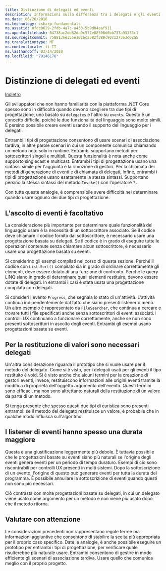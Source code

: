```yaml
---
title: Distinzione di delegati ed eventi
description: Informazioni sulla differenza tra i delegati e gli eventi e su quando usare ognuna di queste funzionalità di .NET Core.
ms.date: 06/20/2016
ms.technology: csharp-fundamentals
ms.assetid: 0fdc8629-2fdb-4a7c-a433-5b9d04eaf911
ms.openlocfilehash: 04738ac2dd82da9c577e88598d0bb737a93333c1
ms.sourcegitcommit: 7588136e355e10cbc2582f389c90c127363c02a5
ms.translationtype: MT
ms.contentlocale: it-IT
ms.lasthandoff: 03/14/2020
ms.locfileid: "79146178"
---
```

# <a name="distinguishing-delegates-and-events"></a>Distinzione di delegati ed eventi

[Indietro](modern-events.md)

Gli sviluppatori che non hanno familiarità con la piattaforma .NET Core spesso sono in difficoltà quando devono scegliere tra due tipi di progettazione, uno basato su `delegates` e l'altro su `events`. Questo è un concetto difficile, poiché le due funzionalità del linguaggio sono molto simili. È persino possibile creare eventi usando il supporto del linguaggio per i delegati.

Entrambi i tipi di progettazione consentono di usare scenari di associazione tardiva, in altre parole scenari in cui un componente comunica chiamando un metodo noto solo in runtime. Entrambi supportano metodi per sottoscrittori singoli e multipli. Questa funzionalità è nota anche come supporto singlecast e multicast. Entrambi i tipi di progettazione usano una sintassi simile per l'aggiunta e la rimozione di gestori. Per la chiamata dei metodi di generazione di eventi e di chiamata di delegati, infine, entrambi i tipi di progettazione usano esattamente la stessa sintassi. Supportano persino la stessa sintassi del metodo `Invoke()` con l'operatore `?.`.

Con tutte queste analogie, è comprensibile avere difficoltà nel determinare quando usare ognuno dei due tipi di progettazione.

## <a name="listening-to-events-is-optional"></a>L'ascolto di eventi è facoltativo

La considerazione più importante per determinare quale funzionalità del linguaggio usare è la necessità di un sottoscrittore associato. Se il codice deve chiamare il codice fornito dal sottoscrittore, è necessario usare una progettazione basata su delegati. Se il codice è in grado di eseguire tutte le operazioni contenute senza chiamare alcun sottoscrittore, è necessario usare una progettazione basata su eventi.

Si considerino gli esempi compilati nel corso di questa sezione. Perché il codice con `List.Sort()` compilato sia in grado di ordinare correttamente gli elementi, deve essere dotato di una funzione di confronto. Perché le query LINQ siano in grado di determinare quali elementi restituire, devono essere dotate di delegati. In entrambi i casi è stata usata una progettazione compilata con delegati.

Si consideri l'evento `Progress`, che segnala lo stato di un'attività.
L'attività continua indipendentemente dal fatto che siano presenti listener o meno.
Un altro esempio è rappresentato da `FileSearcher`, che continua a cercare e trovare tutti i file specificati anche senza sottoscrittori di eventi associati.
I controlli UX continuano a funzionare correttamente, anche se non sono presenti sottoscrittori in ascolto degli eventi. Entrambi gli esempi usano progettazioni basate su eventi.

## <a name="return-values-require-delegates"></a>Per la restituzione di valori sono necessari delegati

Un'altra considerazione riguarda il prototipo che si vuole usare per il metodo del delegato. Come si è visto, per i delegati usati per gli eventi il tipo restituito è void. Si è visto anche che alcuni termini per la creazione di gestori eventi, invece, restituiscono informazioni alle origini eventi tramite la modifica di proprietà dell'oggetto argomento dell'evento. Questi termini sono efficaci, ma non sono altrettanto naturali della restituzione di un valore da parte di un metodo.

Si tenga presente che spesso questi due tipi di euristica sono presenti entrambi: se il metodo del delegato restituisce un valore, è probabile che in qualche modo influisca sull'algoritmo.

## <a name="event-listeners-often-have-longer-lifetimes"></a>I listener di eventi hanno spesso una durata maggiore

Questa è una giustificazione leggermente più debole. È tuttavia possibile che le progettazioni basate su eventi siano più naturali se l'origine degli eventi genera eventi per un periodo di tempo duraturo. Esempi di ciò sono riscontrabili per controlli UX presenti in molti sistemi. Dopo la sottoscrizione di un evento, l'origine di questo può generare eventi per tutta la durata del programma.
È possibile annullare la sottoscrizione di eventi quando questi non sono più necessari.

Ciò contrasta con molte progettazioni basate su delegati, in cui un delegato viene usato come argomento per un metodo e non viene più usato dopo che il metodo ritorna.

## <a name="evaluate-carefully"></a>Valutare con attenzione

Le considerazioni precedenti non rappresentano regole ferree ma informazioni aggiuntive che consentono di stabilire la scelta più appropriata per il proprio caso specifico. Date le analogie, è anche possibile eseguire un prototipo per entrambi i tipi di progettazione, per verificare quale risulterebbe più naturale usare. Entrambi consentono di gestire in modo efficiente gli scenari di associazione tardiva. Usare quello che comunica meglio con il proprio progetto.
